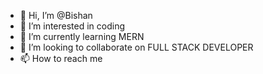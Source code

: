 - 👋 Hi, I’m @Bishan
- 👀 I’m interested in coding
- 🌱 I’m currently learning MERN
- 💞️ I’m looking to collaborate on FULL STACK DEVELOPER
- 📫 How to reach me 

<!---
AnoBishan/AnoBishan is a ✨ special ✨ repository because its `README.md` (this file) appears on your GitHub profile.
You can click the Preview link to take a look at your changes.
--->
